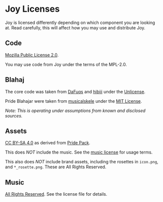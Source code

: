 # Joy Licenses

Joy is licensed differently depending on which component you are looking at.
Read carefully, this will affect how you may use and distribute Joy.

## Code

[Mozilla Public License 2.0][CODE].

You may use code from Joy under the terms of the MPL-2.0.

## Blahaj

The core code was taken from [DaFuqs] and [hibiii] under the [Unlicense][BLAHAJ-BASE].

Pride Blahajar were taken from [musicalskele] under the [MIT License][BLAHAJ-PRIDE].

*Note: This is operating under assumptions from known and disclosed sources.*

## Assets

[CC BY-SA 4.0][ASSETS] as derived from [Pride Pack].

This does *NOT* include the music. See the [music license][MUSIC] for usage terms.

This also does *NOT* include brand assets, including the rosettes in `icon.png`, and `*_rosette.png`.
These are All Rights Reserved.

## Music

[All Rights Reserved][MUSIC]. See the license file for details.


[CODE]: LICENSE-CODE

[BLAHAJ-BASE]: LICENSE-BLAHAJ-BASE

[BLAHAJ-PRIDE]: LICENSE-BLAHAJ-PRIDE

[ASSETS]: LICENSE-ASSETS
[MUSIC]: LICENSE-MUSIC

[DaFuqs]: https://github.com/DaFuqs/Blahaj
[hibiii]: https://github.com/hibiii/Blahaj
[musicalskele]: https://github.com/musicalskele/blahaj

[Pride Pack]: https://git.pridecraft.gay/pridepack
